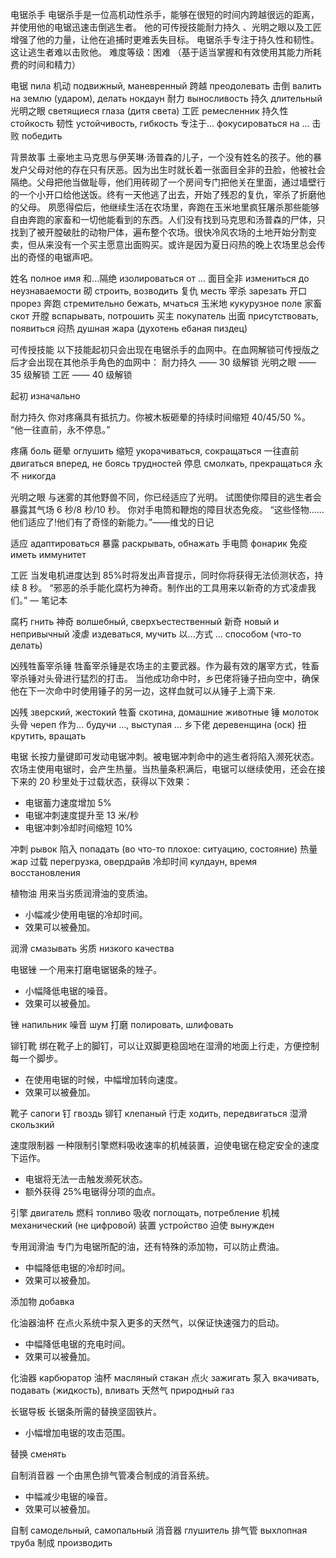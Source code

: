 <!-- https://deadbydaylight.fandom.com/zh/wiki/电锯杀手?variant=zh-hans -->

电锯杀手
电锯杀手是一位高机动性杀手，能够在很短的时间内跨越很远的距离，并使用他的电锯迅速击倒逃生者。
他的可传授技能耐力持久 、光明之眼以及工匠增强了他的力量，让他在追捕时更难丢失目标。
电锯杀手专注于持久性和韧性。这让逃生者难以击败他。
难度等级：困难
（基于适当掌握和有效使用其能力所耗费的时间和精力）

电锯 пила
机动 подвижный, маневренный
跨越 преодолевать
击倒 валить на землю (ударом), делать нокдаун
耐力 выносливость
持久 длительный
光明之眼 светящиеся глаза (дитя света)
工匠 ремесленник
持久性 стойкость
韧性 устойчивость, гибкость
专注于... фокусироваться на ...
击败 победить

<!--
Билли
Билли это очень мобильный убийца, он в состоянии преодолевать большое расстоние за очень короткое время, а также использует пилу, чтобы очень быстро ронять выживших.
Его передаваемые навыки "Длительная выносливость", "Дитя света", и "Ремесленник" усиливают его, что позволяет ему легче преследовать цель.
Билли фокусируется на стойкости и гибкости, из-за чего выжившим сложно победить его.
Уровень сложности: сложный.
  (Основано на затраченном времени и энергии для надлежащего освоения и использования его способностей)
-->

背景故事
土豪地主马克思与伊芙琳·汤普森的儿子，一个没有姓名的孩子。他的暴发户父母对他的存在只有厌恶。因为出生时就长着一张面目全非的丑脸，他被社会隔绝。父母把他当做耻辱，他们用砖砌了一个房间专门把他关在里面，通过墙壁行的一个小开口给他送饭。终有一天他逃了出去，开始了残忍的复仇，宰杀了折磨他的父母。
夙愿得偿后，他继续生活在农场里，奔跑在玉米地里疯狂屠杀那些能够自由奔跑的家畜和一切他能看到的东西。人们没有找到马克思和汤普森的尸体，只找到了被开膛破肚的动物尸体，遍布整个农场。很快冷风农场的土地开始分割变卖，但从来没有一个买主愿意出面购买。或许是因为夏日闷热的晚上农场里总会传出的奇怪的电锯声吧。

姓名 полное имя
和...隔绝 изолироваться от ...
面目全非 измениться до неузнаваемости
砌 строить, возводить
复仇 месть
宰杀 зарезать
开口 прорез
奔跑 стремительно бежать, мчаться
玉米地 кукурузное поле
家畜 скот
开膛 вспарывать, потрошить
买主 покупатель
出面 присутствовать, появиться
闷热 душная жара (духотень ебаная пиздец)

<!--
Предыстория
Сын богатых землевладельцев Макса и Эвелин Томпсон, ребенок без имени и фамилии. К его существованию его быстро разбогатевшие мать и отец испытывали только лишь отвращение. Из-за того, что при рождении у него было невозможно уродливое лицо, он был изолирован от общества. Они возвели из кирпича комнатку, специально для того, чтобы закрыть его в ней. Через маленькую прорезь в стене они передавали ему еду. Наконец однажды он сбежал и устроил жестокую месть - он (смертельно) замучил и зарезал своих родителей.
Когда заветное желание сбылось, он продолжил жить в деревне. Он мотался по кукурузным полям и в бешенстве резал скотину, которую был в состоянии догнать и все, что он видел на своем пути. Жители не нашли труп Макса и Томпсонов. Они только нашли вспоротый труп животного, и сообщили об этом всей деревне. Очень скоро землю в холодной деревне начали разбивать и продавать, но с того момента не нашлось ни одного покупателя, желающего появиться для приобретения. Вероятно, из-за того, что летними душными вечерами на ферме все время издавались странные звуки электропилы.
-->

可传授技能
以下技能起初只会出现在电锯杀手的血网中。在血网解锁可传授版之后才会出现在其他杀手角色的血网中：
耐力持久 —— 30 级解锁
光明之眼 —— 35 级解锁
工匠 —— 40 级解锁

起初 изначально

<!--
Передаваемые навыки
Навыки ниже изначально могут появиться только в кровавой паутине Хиллбилли. Только после разблокирования передаваемых навыков в кровавой паутине они появятся в кровавой паутине у других убийц:
Выносливость и длительность - открывается на 30 уровне
Дитя света - открывается на 35 уровне
Ремесленник - открывается на 40 уровне
-->

耐力持久
你对疼痛具有抵抗力。你被木板砸晕的持续时间缩短 40/45/50 %。
“他一往直前，永不停息。”

疼痛 боль
砸晕 оглушить
缩短 укорачиваться, сокращаться
一往直前 двигаться вперед, не боясь трудностей
停息 смолкать, прекращаться
永不 никогда

<!--
Выносливость и длительность
Вы устойчивы к боли. Время продолжительности оглушения вас доской сокращается на 40/45/50%.
"Он движется вперед несмотря ни на что, не останавливаясь никогда."
-->

光明之眼
与迷雾的其他野兽不同，你已经适应了光明。
试图使你障目的逃生者会暴露其气场 6 秒/8 秒/10 秒。
你对手电筒和鞭炮的障目状态免疫。
“这些怪物……他们适应了!他们有了奇怪的新能力。”——维戈的日记

适应 адаптироваться
暴露 раскрывать, обнажать
手电筒 фонарик
免疫 иметь иммунитет

<!--
Светящиейся глаза (Дитя света)
В отличие от других диких зверей из густого тумана вы уже адаптировались к свету.
Выжившие, что пытаются заставить вас закрыть глаза, раскрывают свою ауру на 6/8/10 секунд.
Вы имеете иммунитет к состоянию ослепления от фонариков и флешек.
"Эти монстры... они адаптировались! У них появилась новая странная сила." - дневник Виго.
-->

工匠
当发电机进度达到 85%时将发出声音提示，同时你将获得无法侦测状态，持续 8 秒。
“邪恶的杀手能化腐朽为神奇。制作出的工具用来以新奇的方式凌虐我们。” — 笔记本

腐朽 гнить
神奇 волшебный, сверхъестественный
新奇 новый и непривычный
凌虐 издеваться, мучить
以...方式 ... способом (что-то делать)

<!--
Ремесленник
Когда прогресс генератора достигает 85%, прозвучит звуковое уведомление, вместе с тем вы полчите статус незаметности, что длится 8 секунд.
"Злые убийцы стали лучшей версией себя. Они используют сотворенные орудия, чтобы по-новому мучить нас." - дневник.
-->

凶残牲畜宰杀锤
牲畜宰杀锤是农场主的主要武器。作为最有效的屠宰方式，牲畜宰杀锤对头骨进行猛烈的打击。
当他成功命中时，乡巴佬将锤子扭向空中，确保他在下一次命中时使用锤子的另一边，这样血就可以从锤子上滴下来.

凶残 зверский, жестокий
牲畜 скотина, домашние животные
锤 молоток
头骨 череп
作为... будучи ..., выступая ...
乡下佬 деревенщина (оск)
扭 крутить, вращать

<!--
Молоток для зверского убийства скота
Молоток для забива скота это основное оружие деревенщины. Будучи самым эффективным способом забива, молоток может наносить яростные удары по черепу.
Когда он успешно наносит удар, деревенщина крутит молотком в воздухе, чтобы быть уверенным в том, что во время следующего удара он использует другую сторону молотка, так он (также) убирает кровь с молотка.
-->

电锯
长按力量键即可发动电锯冲刺。被电锯冲刺命中的逃生者将陷入濒死状态。农场主使用电锯时，会产生热量。当热量条积满后，电锯可以继续使用，还会在接下来的 20 秒里处于过载状态，获得以下效果：

- 电锯蓄力速度增加 5%
- 电锯冲刺速度提升至 13 米/秒
- 电锯冲刺冷却时间缩短 10%

冲刺 рывок
陷入 попадать (во что-то плохое: ситуацию, состояние)
热量 жар
过载 перегрузка, овердрайв
冷却时间 кулдаун, время восстановления

<!--
Электропила
При длительном зажатии кнопки способности можно запустить рывок электропилой. Выжившие, по которым попала электропила попадают в предсмертное состояние. Когда деревенщина использует пилу, производится жар. После того, как полоска жара заполнилась, пилу можно продолжать использовать, а также в течение следующих 20 секунд она будет находиться в состоянии овердрайва, получая следующие эффекты?
- скорость усиления пилы увеличена на 5%
- скорость рывка пила увеличена до 13м/с
- время восстановления рывка электропилы снижено на 10%
-->

植物油
用来当劣质润滑油的变质油。

- 小幅减少使用电锯的冷却时间。
- 效果可以被叠加。

润滑 смазывать
劣质 низкого качества

<!--
Растительное масло
При использовании данного смазочного масла низкого качества.
- Слегка сокращает кулдаун на использование электропилы.
- Эффект может складываться.
-->

电锯锉
一个用来打磨电锯锯条的矬子。

- 小幅降低电锯的噪音。
- 效果可以被叠加。

锉 напильник
噪音 шум
打磨 полировать, шлифовать

<!--
Напильник для электропилы
Напильник для полировки лезвия электропилы.
- Слегка снижает шум электропилы.
- Эффект может складываться.
-->

铆钉靴
绑在靴子上的脚钉，可以让双脚更稳固地在湿滑的地面上行走，方便控制每一个脚步。

- 在使用电锯的时候，中幅增加转向速度。
- 效果可以被叠加。

靴子 сапоги
钉 гвоздь
铆钉 клепаный
行走 ходить, передвигаться
湿滑 скользкий

<!--
Клепаные сапоги
Связанные на ботинке клепки, позволяют обеим ногам более устойчиво передвигаться по скользкой земле, удобно управлять каждым шагом.
- При использовании электропилы, значительно усиливает скорость поворота.
- Эффект может складываться.
-->

速度限制器
一种限制引擎燃料吸收速率的机械装置，迫使电锯在稳定安全的速度下运作。

- 电锯将无法一击触发濒死状态。
- 额外获得 25%电锯得分项的血点。

引擎 двигатель
燃料 топливо
吸收 поглощать, потребление
机械 механический (не цифровой)
装置 устройство
迫使 вынужден

<!--
Ограничитель скорости
Механическое устройство, которое ограничивает скорость потребления топлива двигателем, вынуждая электропилу работать на безопасной скорости.
- Электропила не сможет за 1 удар вызвать (активировать) предсмертное состояние.
- Вы получаете дополнительные 25% очков крови в категории электропилы.
-->

专用润滑油
专门为电锯所配的油，还有特殊的添加物，可以防止费油。

- 中幅降低电锯的冷却时间。
- 效果可以被叠加。

添加物 добавка

<!--
Специальное смазочное масло
Масло, специально подходящее для электропил, обладает специфическими добавками, может уберечь от перерасхода масла.
- Сокращает кулдаун на использование электропилы.
- Эффект может складываться.
-->

化油器油杯
在点火系统中泵入更多的天然气，以保证快速强力的启动。

- 中幅降低电锯的充电时间。
- 效果可以被叠加。

化油器 карбюратор
油杯 масляный стакан
点火 зажигать
泵入 вкачивать, подавать (жидкость), вливать
天然气 природный газ

<!--
Масляный стакан карбюратор
Вкачивает еще больше природного газа в систему зажигания, чтобы удостовериться в быстром и мощном запуске.
- Средне сокращает время заряда электропилы.
- Эффект может складываться.
-->

长锯导板
长锯条所需的替换坚固铁片。

- 小幅增加电锯的攻击范围。

替换 сменять

<!--
Длинная направляющая пластина
Необходимая для лезвия электропилы крепкая сменная металическая пластина.
- Слегка увеличивает радиус атаки электропилы.
-->

自制消音器
一个由黑色排气管凑合制成的消音系统。

- 中幅减少电锯的噪音。
- 效果可以被叠加。

自制 самодельный, самопальный
消音器 глушитель
排气管 выхлопная труба
制成 производить

<!--
Самодельный глушитель
Система глушения звука собранная из черной выхлопной трубы.
- Средне уменьшает шум электропилы.
- Эффект может складываться.
-->
